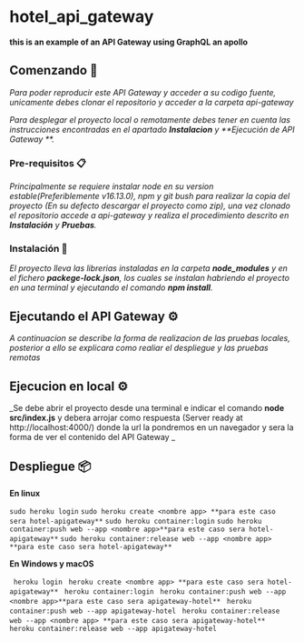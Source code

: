 # hotel_api_gateway

**this is an example of an API Gateway using GraphQL an apollo**

## Comenzando 🚀

_Para poder reproducir este API Gateway y acceder a su codigo fuente, unicamente debes clonar el repositorio y acceder a la carpeta api-gateway_

_Para desplegar el proyecto local o remotamente debes tener en cuenta las instrucciones encontradas en el apartado **Instalacion** y **Ejecución de API Gateway **._

### Pre-requisitos 📋

_Principalmente se requiere instalar node en su version estable(Preferiblemente v16.13.0), npm y git bush para realizar la copia del proyecto (En su defecto descargar el proyecto como zip), una vez clonado el repositorio accede a api-gateway y realiza el procedimiento descrito en **Instalación** y **Pruebas**._

### Instalación 🔧

_El proyecto lleva las librerias instaladas en la carpeta **node_modules** y en el fichero
**packege-lock.json**, los cuales se instalan habriendo el proyecto en una terminal y ejecutando el comando **npm install**._

## Ejecutando el API Gateway ⚙️

_A continuacion se describe la forma de realizacion de las pruebas locales, posterior a ello se explicara como realiar el despliegue y las pruebas remotas_

## Ejecucion en local ⚙️

_Se debe abrir el proyecto desde una terminal e indicar el comando **node src/index.js** y debera arrojar como respuesta (Server ready at http://localhost:4000/) donde la url la pondremos en un navegador y sera la forma de ver el contenido del API Gateway _

## Despliegue 📦

**En linux**

`sudo heroku login`
`sudo heroku create <nombre app> **para este caso sera hotel-apigateway**`
`sudo heroku container:login`
`sudo heroku container:push web --app <nombre app>**para este caso sera hotel-apigateway**`
`sudo heroku container:release web --app <nombre app> **para este caso sera hotel-apigateway**`

**En Windows y macOS**

` heroku login`
` heroku create <nombre app> **para este caso sera hotel-apigateway**`
` heroku container:login`
` heroku container:push web --app <nombre app>**para este caso sera apigateway-hotel**`
` heroku container:push web --app apigateway-hotel`
` heroku container:release web --app <nombre app> **para este caso sera apigateway-hotel**`
` heroku container:release web --app apigateway-hotel`
